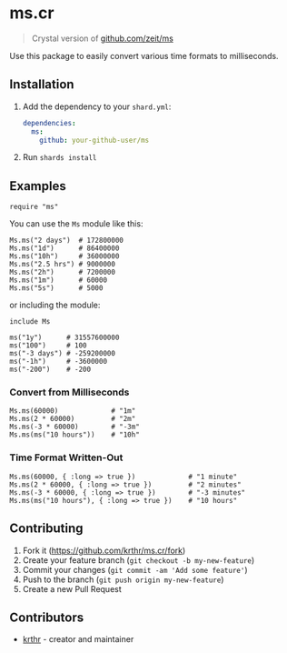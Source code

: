 # ms.cr

> Crystal version of [github.com/zeit/ms](https://github.com/zeit/ms)

Use this package to easily convert various time formats to milliseconds.

## Installation

1. Add the dependency to your `shard.yml`:

   ```yaml
   dependencies:
     ms:
       github: your-github-user/ms
   ```

2. Run `shards install`

## Examples

```crystal
require "ms"
```

You can use the `Ms` module like this:

```crystal
Ms.ms("2 days")  # 172800000
Ms.ms("1d")      # 86400000
Ms.ms("10h")     # 36000000
Ms.ms("2.5 hrs") # 9000000
Ms.ms("2h")      # 7200000
Ms.ms("1m")      # 60000
Ms.ms("5s")      # 5000
```

or including the module:

```crystal
include Ms

ms("1y")      # 31557600000
ms("100")     # 100
ms("-3 days") # -259200000
ms("-1h")     # -3600000
ms("-200")    # -200
```

### Convert from Milliseconds

```crystal
Ms.ms(60000)             # "1m"
Ms.ms(2 * 60000)         # "2m"
Ms.ms(-3 * 60000)        # "-3m"
Ms.ms(ms("10 hours"))    # "10h"
```

### Time Format Written-Out
```crystal
Ms.ms(60000, { :long => true })             # "1 minute"
Ms.ms(2 * 60000, { :long => true })         # "2 minutes"
Ms.ms(-3 * 60000, { :long => true })        # "-3 minutes"
Ms.ms(ms("10 hours"), { :long => true })    # "10 hours"
```

## Contributing

1. Fork it (<https://github.com/krthr/ms.cr/fork>)
2. Create your feature branch (`git checkout -b my-new-feature`)
3. Commit your changes (`git commit -am 'Add some feature'`)
4. Push to the branch (`git push origin my-new-feature`)
5. Create a new Pull Request

## Contributors

- [krthr](https://github.com/krthr) - creator and maintainer
